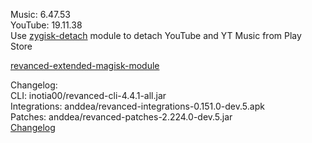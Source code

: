 Music: 6.47.53  
YouTube: 19.11.38  
Use [zygisk-detach](https://github.com/j-hc/zygisk-detach) module to detach YouTube and YT Music from Play Store  

[revanced-extended-magisk-module](https://github.com/MatadorProBr/revanced-extended-magisk-module)  

Changelog:  
CLI: inotia00/revanced-cli-4.4.1-all.jar  
Integrations: anddea/revanced-integrations-0.151.0-dev.5.apk  
Patches: anddea/revanced-patches-2.224.0-dev.5.jar  
[Changelog](https://github.com/anddea/revanced-patches/releases/tag/vdev.5)  
